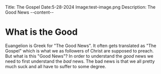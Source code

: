 Title: The Gospel
Date:5-28-2024
Image:test-image.png
Description: The Good News
--content--

# What is the Good

Euangelion is Greek for "The Good News". It often gets translated as "The Gospel" which is what we as followers of Christ are supposed to preach. But what is this "Good News"? In order to understand the _good_ news we need to first understand the _bad_ news. The bad news is that we all pretty much suck and all have to suffer to some degree.
